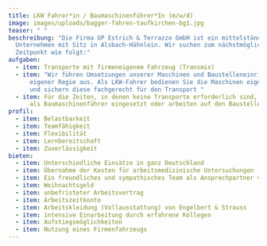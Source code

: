 ```yaml
---
title: LKW Fahrer*in / Baumaschinenführer*In (m/w/d)
image: images/uploads/bagger-fahren-taufkirchen-bg1.jpg
teaser: " "
beschreibung: "Die Firma GP Estrich & Terrazzo GmbH ist ein mittelständiges
  Unternehmen mit Sitz in Alsbach-Hähnlein. Wir suchen zum nächstmöglichen
  Zeitpunkt wie folgt:"
aufgaben:
  - item: Transporte mit firmeneigenem Fahrzeug (Transmix)
  - item: "Wir führen Umsetzungen unserer Maschinen und Baustelleneinrichtung in
      eigener Regie aus. Als LKW-Fahrer bedienen Sie die Maschinen eigenständig
      und sichern diese fachgerecht für den Transport "
  - item: Für die Zeiten, in denen keine Transporte erforderlich sind, werden Sie
      als Baumaschinenführer eingesetzt oder arbeiten auf den Baustellen mit
profil:
  - item: Belastbarkeit
  - item: Teamfähigkeit
  - item: Flexibilität
  - item: Lernbereitschaft
  - item: Zuverlässigkeit
bieten:
  - item: Unterschiedliche Einsätze in ganz Deutschland
  - item: Übernahme der Kosten für arbeitsmedizinische Untersuchungen
  - item: Ein freundliches und sympathisches Team als Ansprechpartner vor Ort
  - item: Weihnachtsgeld
  - item: unbefristeter Arbeitsvertrag
  - item: Arbeitszeitkonto
  - item: Arbeitskleidung (Vollausstattung) von Engelbert & Strauss
  - item: intensive Einarbeitung durch erfahrene Kollegen
  - item: Aufstiegsmöglichkeiten
  - item: Nutzung eines Firmenfahrzeugs
---
```

